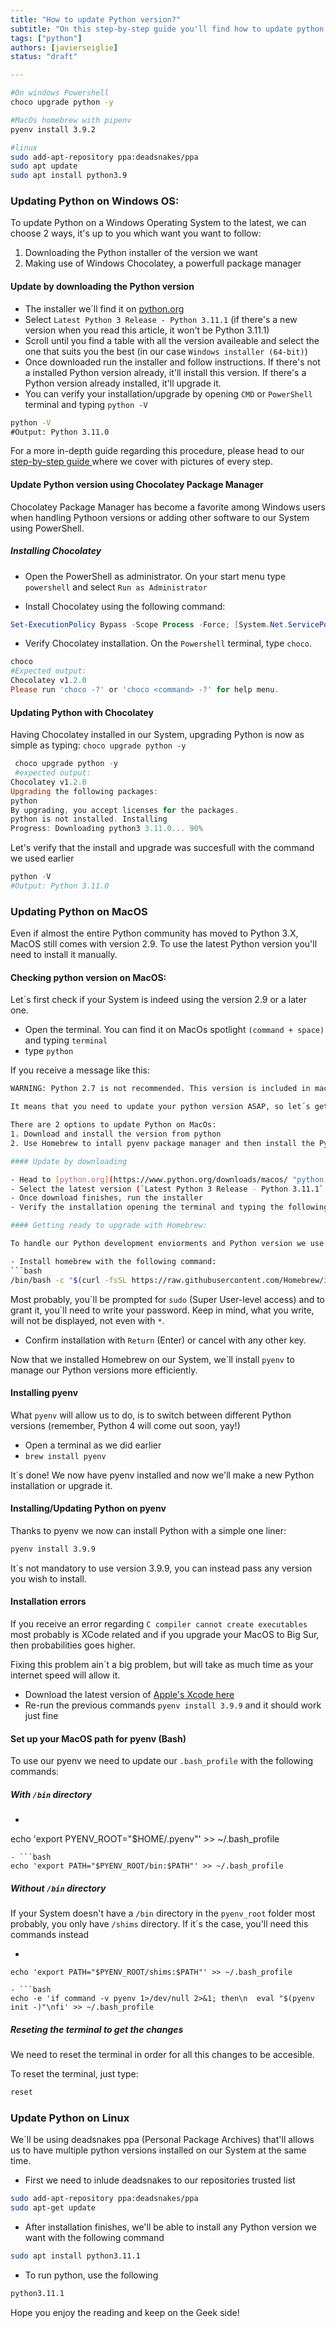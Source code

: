 ```yaml
---
title: "How to update Python version?"
subtitle: "On this step-by-step guide you'll find how to update python version on all mayor Operating Systems (Windows, MacOS and Linux) making use of Chocolatey, Homebrew and Deadsnakes as well with the option to download and install from python.org"
tags: ["python"]
authors: [javierseiglie]
status: "draft"

---
```


```bash
#On windows Powershell
choco upgrade python -y

#MacOs homebrew with pipenv
pyenv install 3.9.2 

#linux
sudo add-apt-repository ppa:deadsnakes/ppa
sudo apt update
sudo apt install python3.9
```

### Updating Python on Windows OS:

To update Python on a Windows Operating System to the latest, we can choose 2 ways, it's up to you which want you want to follow:

1. Downloading the Python installer of the version we want
2. Making use of Windows Chocolatey, a powerfull package manager 

#### Update by downloading the Python version

- The installer we´ll find it on [python.org](https://www.python.org/downloads/windows/ "python.org")
- Select `Latest Python 3 Release - Python 3.11.1` (if there's a new version when you read this article, it won't be Python 3.11.1)
- Scroll until you find a table with all the version availeable and select the one that suits you the best (in our case `Windows installer (64-bit)`)
- Once downloaded run the installer and follow instructions. If there's not a installed Python version already, it'll install this version. If there's a Python version already installed, it'll upgrade it. 
- You can verify your installation/upgrade by opening `CMD` or `PowerShell` terminal and typing `python -V`

```cmd
python -V
#Output: Python 3.11.0
```

For a more in-depth guide regarding this procedure, please head to our [step-by-step guide ](https://4geeks.com/how-to/how-to-update-python-on-windows "step-by-step guide ") where we cover with pictures of every step.

#### Update Python version using Chocolatey Package Manager

Chocolatey Package Manager has become a favorite among Windows users when handling Pythoon versions or adding other software to our System using PowerShell.

##### Installing Chocolatey

- Open the PowerShell as administrator. On your start menu type `powershell` and select `Run as Administrator`

- Install Chocolatey using the following command:
```powershell
Set-ExecutionPolicy Bypass -Scope Process -Force; [System.Net.ServicePointManager]::SecurityProtocol = [System.Net.ServicePointManager]::SecurityProtocol -bor 3072; iex ((New-Object System.Net.WebClient).DownloadString('https://community.chocolatey.org/install.ps1'))
```

- Verify Chocolatey installation. On the `Powershell` terminal, type `choco`.

```powershell
choco
#Expected output: 
Chocolatey v1.2.0
Please run 'choco -?' or 'choco <command> -?' for help menu.
```

#### Updating Python with Chocolatey

Having Chocolatey installed in our System, upgrading Python is now as simple as typing:
`choco upgrade python -y`

```powershell
 choco upgrade python -y
 #expected output:
Chocolatey v1.2.0
Upgrading the following packages:
python
By upgrading, you accept licenses for the packages.
python is not installed. Installing
Progress: Downloading python3 3.11.0... 90%
```

Let's verify that the install and upgrade was succesfull with the command we used earlier

```powershell
python -V
#Output: Python 3.11.0
```

### Updating Python on MacOS

Even if almost the entire Python community has moved to Python 3.X, MacOS still comes with version 2.9. To use the latest Python version you'll need to install it manually.

#### Checking python version on MacOS:

Let´s first check if your System is indeed using the version 2.9 or a later one. 

- Open the terminal. You can find it on MacOs spotlight `(command + space)` and typing `terminal`
- type `python`

If you receive a message like this: 

```bash 
WARNING: Python 2.7 is not recommended. This version is included in macOS for compatibility with legacy software. Future versions of macOS will not include Python 2.7. Instead, it is recommended that you transition to using 'python3' from within Terminal.```

It means that you need to update your python version ASAP, so let´s get into it.

There are 2 options to update Python on MacOs:
1. Download and install the version from python
2. Use Homebrew to intall pyenv package manager and then install the Python version(s) you want

#### Update by downloading

- Head to [python.org](https://www.python.org/downloads/macos/ "python.org")
- Select the latest version (`Latest Python 3 Release - Python 3.11.1` latest version when writing this article ) or scroll until you find the version you want.
- Once download finishes, run the installer
- Verify the installation opening the terminal and typing the following command `python -V`

#### Getting ready to upgrade with Homebrew:

To handle our Python development enviorments and Python version we use `Homebrew`, a powerfull package manager for all Mac Operating Systems.

- Install homebrew with the following command:
```bash
/bin/bash -c "$(curl -fsSL https://raw.githubusercontent.com/Homebrew/install/HEAD/install.sh)"
```
Most probably, you´ll be prompted for `sudo` (Super User-level access) and to grant it, you´ll need to write your password. Keep in mind, what you write, will not be displayed, not even with `*`.
- Confirm installation with `Return` (Enter) or cancel with any other key.

Now that we installed Homebrew on our System, we´ll install `pyenv` to manage our Python versions more efficiently.

#### Installing pyenv

What `pyenv` will allow us to do, is to switch between different Python versions (remember, Python 4 will come out soon, yay!)

- Open a terminal as we did earlier
- `brew install pyenv`

It´s done! We now have pyenv installed and now we'll make a new Python installation or upgrade it.

#### Installing/Updating Python on pyenv 

Thanks to pyenv we now can install Python with a simple one liner:

```bash
pyenv install 3.9.9
```

It´s not mandatory to use version 3.9.9, you can instead pass any version you wish to install.

#### Installation errors

If you receive an error regarding `C compiler cannot create executables` most probably is XCode related and if you upgrade your MacOS to Big Sur, then probabilities goes higher.

Fixing this problem ain´t a big problem, but will take as much time as your internet speed will allow it. 

- Download the latest version of [Apple's Xcode here](https://developer.apple.com/download/ "Apple's Xcode here")
- Re-run the previous commands `pyenv install 3.9.9` and it should work just fine

#### Set up your MacOS path for pyenv (Bash)

To use our pyenv we need to update our `.bash_profile` with the following commands:

##### With `/bin` directory
-  ```bash 
 echo 'export PYENV_ROOT="$HOME/.pyenv"' >> ~/.bash_profile
 ```
- ```bash 
echo 'export PATH="$PYENV_ROOT/bin:$PATH"' >> ~/.bash_profile
 ```

##### Without `/bin` directory
If your System doesn't have a `/bin` directory in the `pyenv_root` folder most probably, you only have `/shims` directory. If it´s the case, you'll need this commands instead

- ```bash
`echo 'export PATH="$PYENV_ROOT/shims:$PATH"' >> ~/.bash_profile`
```
- ```bash
echo -e 'if command -v pyenv 1>/dev/null 2>&1; then\n  eval "$(pyenv init -)"\nfi' >> ~/.bash_profile
```

##### Reseting the terminal to get the changes

We need to reset the terminal in order for all this changes to be accesible.

To reset the terminal, just type:

```bash
reset
```

### Update Python on Linux

We´ll be using deadsnakes ppa (Personal Package Archives) that'll allows us to have multiple python versions installed on our System at the same time.

- First we need to inlude deadsnakes to our repositories trusted list
```bash
sudo add-apt-repository ppa:deadsnakes/ppa
sudo apt-get update
```

- After installation finishes, we'll be able to install any Python version we want with the following command
```bash
sudo apt install python3.11.1
```

- To run python, use the following 
```bash
python3.11.1
```

Hope you enjoy the reading and keep on the Geek side!
